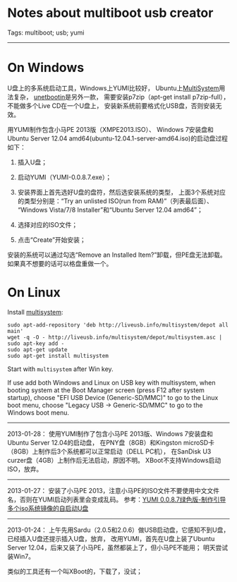 # Notes about multiboot usb creator
Tags: multiboot; usb; yumi

------

# On Windows

U盘上的多系统启动工具，Windows上YUMI比较好，
Ubuntu上[MultiSystem](http://www.pendrivelinux.com/multiboot-create-a-multiboot-usb-from-linux/)用法复杂，
[unetbootin](http://sourceforge.net/projects/unetbootin/)是另外一款，
需要安装p7zip（apt-get install p7zip-full），不能做多个Live CD在一个U盘上，
安装新系统前要格式化USB盘，否则安装无效。
 
用YUMI制作包含小马PE 2013版（XMPE2013.ISO）、
Windows 7安装盘和Ubuntu Server 12.04 amd64(ubuntu-12.04.1-server-amd64.iso)的启动盘过程如下：
 
1. 插入U盘；

1. 启动YUMI（YUMI-0.0.8.7.exe）；

1. 安装界面上首先选好U盘的盘符，然后选安装系统的类型，
   上面3个系统对应的类型分别是：“Try an unlisted ISO(run from RAM)”（列表最后面）、
   “Windows Vista/7/8 Installer”和“Ubuntu Server 12.04 amd64”；

1. 选择对应的ISO文件；

1. 点击“Create”开始安装；
 
安装的系统可以通过勾选“Remove an Installed Item?”卸载，但PE盘无法卸载。如果真不想要的话可以格盘重做一个。
 
# On Linux

Install [multisystem](http://www.pendrivelinux.com/multiboot-create-a-multiboot-usb-from-linux/):

    sudo apt-add-repository 'deb http://liveusb.info/multisystem/depot all main'
    wget -q -O - http://liveusb.info/multisystem/depot/multisystem.asc | sudo apt-key add -
    sudo apt-get update
    sudo apt-get install multisystem

Start with `multisystem` after Win key.

If use add both Windows and Linux on USB key with multisystem,
when booting system at the Boot Manager screen (press F12 after system startup),
choose "EFI USB Device (Generic-SD/MMC)" to go to the Linux boot menu, 
choose "Legacy USB -> Generic-SD/MMC" to go to the Windows boot menu.

------

2013-01-28：
使用YUMI制作了包含小马PE 2013版、Windows 7安装盘和Ubuntu Server 12.04的启动盘，
在PNY盘（8GB）和Kingston microSD卡（8GB）上制作后3个系统都可以正常启动（DELL PC机），
在SanDisk U3 curzer盘（4GB）上制作后无法启动，原因不明。
XBoot不支持Windows启动ISO，放弃。
 
------

2013-01-27：
安装了小马PE 2013，注意小马PE的ISO文件不要使用中文文件名，否则在YUMI启动列表里会变成乱码。
参考：[YUMI 0.0.8.7绿色版-制作引导多个iso系统镜像的自启动U盘](http://www.rjno1.com/yumi)
 
------ 

2013-01-24： 
上午先用Sardu（2.0.5和2.0.6）做USB启动盘，它感知不到U盘，已经插入U盘还提示插入U盘，放弃，
改用YUMI，首先在U盘上装了Ubuntu Server 12.04，后来又装了小马PE，虽然都装上了，但小马PE不能用；
明天尝试装Win7。

类似的工具还有一个叫XBoot的，下载了，没试；
